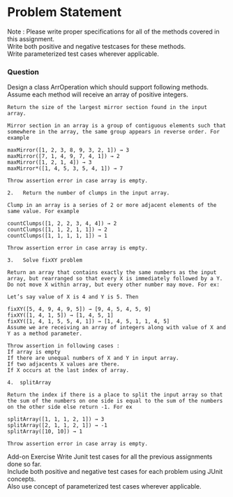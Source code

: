 # Problem Statement
Note : 
Please write proper specifications for all of the methods covered in this assignment. <br>
Write both positive and negative testcases for these methods. <br>
Write parameterized test cases wherever applicable. <br>


### Question

Design a class ArrOperation which should support following methods. Assume each method will receive an array of positive integers.

```Q1
Return the size of the largest mirror section found in the input array.

Mirror section in an array is a group of contiguous elements such that somewhere in the array, the same group appears in reverse order. For example

maxMirror([1, 2, 3, 8, 9, 3, 2, 1]) → 3
maxMirror([7, 1, 4, 9, 7, 4, 1]) → 2
maxMirror([1, 2, 1, 4]) → 3
maxMirror*([1, 4, 5, 3, 5, 4, 1]) → 7

Throw assertion error in case array is empty.
```

```Q2
2.   Return the number of clumps in the input array.

Clump in an array is a series of 2 or more adjacent elements of the same value. For example

countClumps([1, 2, 2, 3, 4, 4]) → 2
countClumps([1, 1, 2, 1, 1]) → 2
countClumps([1, 1, 1, 1, 1]) → 1

Throw assertion error in case array is empty.
```

```Q3
3.   Solve fixXY problem

Return an array that contains exactly the same numbers as the input array, but rearranged so that every X is immediately followed by a Y. Do not move X within array, but every other number may move. For ex: 

Let’s say value of X is 4 and Y is 5. Then 
	
fixXY([5, 4, 9, 4, 9, 5]) → [9, 4, 5, 4, 5, 9]
fixXY([1, 4, 1, 5]) → [1, 4, 5, 1]
fixXY([1, 4, 1, 5, 5, 4, 1]) → [1, 4, 5, 1, 1, 4, 5]
Assume we are receiving an array of integers along with value of X and Y as a method parameter.

Throw assertion in following cases : 
If array is empty
If there are unequal numbers of X and Y in input array.
If two adjacents X values are there.
If X occurs at the last index of array.
```

```Q4
4.  splitArray

Return the index if there is a place to split the input array so that the sum of the numbers on one side is equal to the sum of the numbers on the other side else return -1. For ex

splitArray([1, 1, 1, 2, 1]) → 3
splitArray([2, 1, 1, 2, 1]) → -1
splitArray([10, 10]) → 1

Throw assertion error in case array is empty.
```

Add-on Exercise
Write Junit test cases for all the previous assignments done so far. <br>
Include both positive and negative test cases for each problem using JUnit concepts. <br>
Also use concept of parameterized test cases wherever applicable. <br>


# 

```java

```
